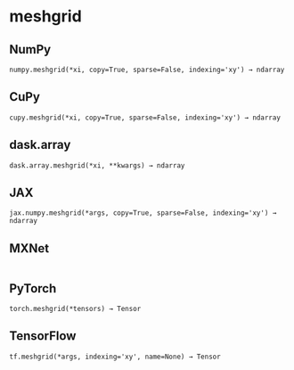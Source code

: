 # meshgrid

## NumPy

```
numpy.meshgrid(*xi, copy=True, sparse=False, indexing='xy') → ndarray
```

## CuPy

```
cupy.meshgrid(*xi, copy=True, sparse=False, indexing='xy') → ndarray
```

## dask.array

```
dask.array.meshgrid(*xi, **kwargs) → ndarray
```

## JAX

```
jax.numpy.meshgrid(*args, copy=True, sparse=False, indexing='xy') → ndarray
```

## MXNet

```

```

## PyTorch

```
torch.meshgrid(*tensors) → Tensor
```

## TensorFlow

```
tf.meshgrid(*args, indexing='xy', name=None) → Tensor
```
